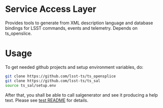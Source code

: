 # Service Access Layer

Provides tools to generate from XML description language and database bindings
for LSST commands, events and telemetry. Depends on ts\_openslice.

# Usage

To get needed github projects and setup environment variables, do:

```bash
git clone https://github.com/lsst-ts/ts_opensplice
git clone https://github.com/lsst-ts/ts_sal
source ts_sal/setup.env
```

After that, you shall be able to call salgenerator and see it producing a help
text. Please see [test README](test/README.md) for details.
